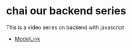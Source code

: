 # chai our backend series

This is a video series on backend with javascript
- [ModelLink](https://app.eraser.io/workspace/YtPqZ1VogxGy1jzIDkzj)